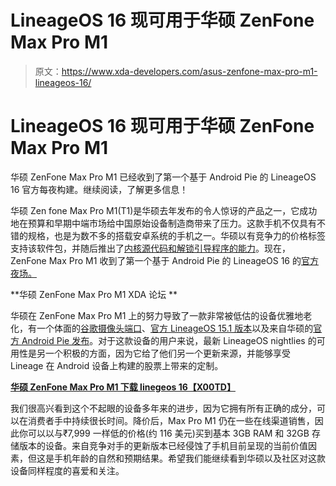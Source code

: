 # LineageOS 16 现可用于华硕 ZenFone Max Pro M1

> 原文：<https://www.xda-developers.com/asus-zenfone-max-pro-m1-lineageos-16/>

# LineageOS 16 现可用于华硕 ZenFone Max Pro M1

华硕 ZenFone Max Pro M1 已经收到了第一个基于 Android Pie 的 LineageOS 16 官方每夜构建。继续阅读，了解更多信息！

华硕 Zen fone Max Pro M1(T1)是华硕去年发布的令人惊讶的产品之一，它成功地在预算和早期中端市场给中国原始设备制造商带来了压力。这款手机不仅具有不错的规格，也是为数不多的搭载安卓系统的手机之一。华硕以有竞争力的价格标签支持该软件包，并随后推出了[内核源代码和解锁引导程序的能力](https://www.xda-developers.com/asus-zenfone-max-pro-m1-bootloader-unlocking-kernel-source-code/)。现在，ZenFone Max Pro M1 收到了第一个基于 Android Pie 的 LineageOS 16 的[官方夜场。](https://download.lineageos.org/X00TD)

**华硕 ZenFone Max Pro M1 XDA 论坛 **

华硕在 ZenFone Max Pro M1 上的努力导致了一款非常被低估的设备优雅地老化，有一个体面的[谷歌摄像头端口](https://www.xda-developers.com/asus-zenfone-max-pro-m1-google-camera/)、[官方 LineageOS 15.1 版本](https://www.xda-developers.com/asus-zenfone-max-pro-m1-official-lineageos-15-1/)以及来自华硕的[官方 Android Pie 发布](https://www.xda-developers.com/asus-zenfone-max-pro-m1-m2-android-pie-update-india/)。对于这款设备的用户来说，最新 LineageOS nightlies 的可用性是另一个积极的方面，因为它给了他们另一个更新来源，并能够享受 Lineage 在 Android 设备上构建的股票上带来的定制。

**[华硕 ZenFone Max Pro M1 下载 linegeos 16【X00TD】](https://download.lineageos.org/X00TD)**

我们很高兴看到这个不起眼的设备多年来的进步，因为它拥有所有正确的成分，可以在消费者手中持续很长时间。降价后，Max Pro M1 仍在一些在线渠道销售，因此你可以以与₹7,999 一样低的价格(约 116 美元)买到基本 3GB RAM 和 32GB 存储版本的设备。来自竞争对手的更新版本已经侵蚀了手机目前呈现的当前价值因素，但这是手机年龄的自然和预期结果。希望我们能继续看到华硕以及社区对这款设备同样程度的喜爱和关注。